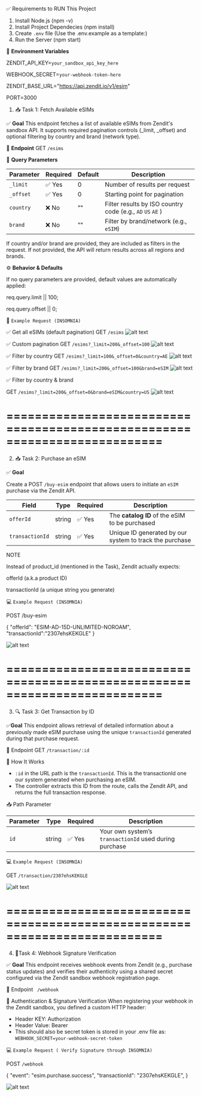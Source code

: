 ✅ Requirements to RUN This Project
1. Install Node.js (npm -v)
2. Install Project Dependecies (npm install)
3. Create `.env` file (Use the .env.example as a template:)
4. Run the Server (npm start)

🔐 **Environment Variables**

ZENDIT_API_KEY=`your_sandbox_api_key_here`

WEBHOOK_SECRET=`your-webhook-token-here`

ZENDIT_BASE_URL="https://api.zendit.io/v1/esim"

PORT=3000

1. 📥 Task 1: Fetch Available eSIMs

✅ **Goal**
This endpoint fetches a list of available eSIMs from Zendit's sandbox API. It supports required pagination controls (\_limit, \_offset) and optional filtering by country and brand (network type).

🧾 **Endpoint**
GET `/esims`

📌 **Query Parameters**

| Parameter | Required | Default | Description                                                |
| --------- | -------- | ------- | ---------------------------------------------------------- |
| `_limit`  | ✅ Yes   | 0       | Number of results per request                              |
| `_offset` | ✅ Yes   | 0       | Starting point for pagination                              |
| `country` | ❌ No    | ""      | Filter results by ISO country code (e.g., `AD` `US` `AE` ) |
| `brand`   | ❌ No    | ""      | Filter by brand/network (e.g., `eSIM`)                     |

If country and/or brand are provided, they are included as filters in the request. If not provided, the API will return results across all regions and brands.

⚙️ **Behavior & Defaults**

If no query parameters are provided, default values are automatically applied:

req.query.limit || 100;

req.query.offset || 0;

🧪 `Example Request (INSOMNIA)`

✅ Get all eSIMs (default pagination)
GET `/esims`
![alt text](default_query.png)


✅ Custom pagination
GET `/esims?_limit=200&_offset=100`
![alt text](filter_by_limit&offset.png)


✅ Filter by country
GET `/esims?_limit=100&_offset=0&country=AE`
![alt text](filter_by_country.png)


✅ Filter by brand
GET `/esims?_limit=200&_offset=100&brand=eSIM`
![alt text](filter_by_brand.png)

✅ Filter by country & brand

GET `/esims?_limit=200&_offset=0&brand=eSIM&country=US`
![alt text](filter_by_brand&country.png)

==========================================================================
==============================

2. 📥 Task 2: Purchase an eSIM

✅ **Goal**

Create a POST `/buy-esim` endpoint that allows users to initiate an `eSIM` purchase via the Zendit API.

| Field           | Type   | Required | Description                                             |
| --------------- | ------ | -------- | ------------------------------------------------------- |
| `offerId`       | string | ✅ Yes   | The **catalog ID** of the eSIM to be purchased          |
| `transactionId` | string | ✅ Yes   | Unique ID generated by our system to track the purchase |

NOTE

Instead of product_id (mentioned in the Task), Zendit actually expects:

offerId (a.k.a product ID)

transactionId (a unique string you generate)

💻 `Example Request (INSOMNIA)`

POST /buy-esim

{
"offerId": "ESIM-AD-15D-UNLIMITED-NOROAM",
"transactionId":"2307ehsKEKGLE"
}

![alt text](purchase_eSIM.png)

==========================================================================
==============================

3. 🔍 Task 3: Get Transaction by ID

✅**Goal**
This endpoint allows retrieval of detailed information about a previously made eSIM purchase using the unique `transactionId` generated during that purchase request.

🧾 Endpoint
GET `/transaction/:id`

🧠 How It Works
- `:id` in the URL path is the `transactionId`. This is the transactionId one our system generated when purchasing an eSIM.
- The controller extracts this ID from the route, calls the Zendit API, and returns the full transaction response.

📥 Path Parameter

| Parameter | Type   | Required | Description                                            |
| --------- | ------ | -------- | ------------------------------------------------------ |
| `id`      | string | ✅ Yes    | Your own system’s `transactionId` used during purchase |

💻 `Example Request (INSOMNIA)`

GET `/transaction/2307ehsKEKGLE`

![alt text](image.png)

==========================================================================
==============================

4. 🔐Task 4: Webhook Signature Verification
   
✅ **Goal**
This endpoint receives webhook events from Zendit (e.g., purchase status updates) and verifies their authenticity using a shared secret configured via the Zendit sandbox webhook registration page.

🧾 Endpoint
` /webhook`


🔐 Authentication & Signature Verification
When registering your webhook in the Zendit sandbox, you defined a custom HTTP header:

- Header KEY: Authorization
- Header Value: Bearer <webhook-secret-token>
- This should also be secret token is stored in your .env file as: `WEBHOOK_SECRET=your-webhook-secret-token`

💻 `Example Request ( Verify Signature through INSOMNIA)`

POST `/webhook`

{
  "event": "esim.purchase.success",
  "transactionId": "2307ehsKEKGLE",
}

![alt text](webhook.png)